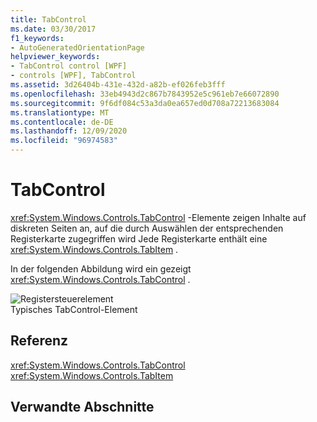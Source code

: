 ```yaml
---
title: TabControl
ms.date: 03/30/2017
f1_keywords:
- AutoGeneratedOrientationPage
helpviewer_keywords:
- TabControl control [WPF]
- controls [WPF], TabControl
ms.assetid: 3d26404b-431e-432d-a82b-ef026feb3fff
ms.openlocfilehash: 33eb4943d2c867b7843952e5c961eb7e66072890
ms.sourcegitcommit: 9f6df084c53a3da0ea657ed0d708a72213683084
ms.translationtype: MT
ms.contentlocale: de-DE
ms.lasthandoff: 12/09/2020
ms.locfileid: "96974583"
---
```

# <a name="tabcontrol"></a>TabControl
<xref:System.Windows.Controls.TabControl> -Elemente zeigen Inhalte auf diskreten Seiten an, auf die durch Auswählen der entsprechenden Registerkarte zugegriffen wird Jede Registerkarte enthält eine <xref:System.Windows.Controls.TabItem> .  
  
 In der folgenden Abbildung wird ein gezeigt <xref:System.Windows.Controls.TabControl> .  
  
 ![Registersteuerelement](./media/ss-ctl-tabcontrol.gif "SS_CTL_tabcontrol")  
Typisches TabControl-Element  
  
## <a name="reference"></a>Referenz  
 <xref:System.Windows.Controls.TabControl>  
  <xref:System.Windows.Controls.TabItem>  
  
## <a name="related-sections"></a>Verwandte Abschnitte
